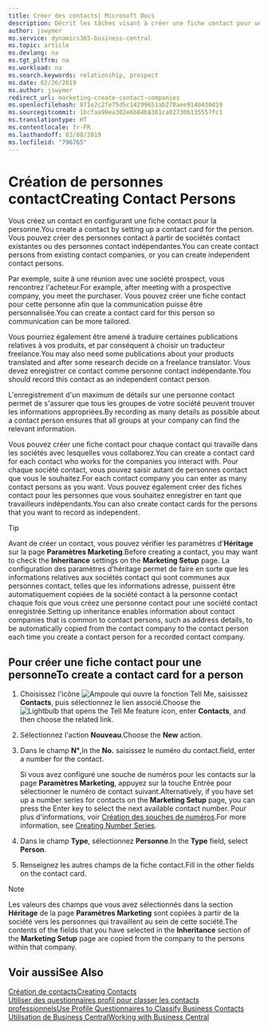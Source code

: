 ```yaml
---
title: Créer des contacts| Microsoft Docs
description: Décrit les tâches visant à créer une fiche contact pour une personne, par exemple, un prospect ou un fournisseur, afin de définir les relations et personnaliser la communication.
author: jswymer
ms.service: dynamics365-business-central
ms.topic: article
ms.devlang: na
ms.tgt_pltfrm: na
ms.workload: na
ms.search.keywords: relationship, prospect
ms.date: 02/26/2019
ms.author: jswymer
redirect_url: marketing-create-contact-companies
ms.openlocfilehash: 871e2c2fe75d5c14299651ab278aee9140430d19
ms.sourcegitcommit: 1bcfaa99ea302e6b84b8361ca02730b135557fc1
ms.translationtype: HT
ms.contentlocale: fr-FR
ms.lasthandoff: 03/08/2019
ms.locfileid: "796765"
---
```

# <a name="creating-contact-persons"></a><span data-ttu-id="60639-103">Création de personnes contact</span><span class="sxs-lookup"><span data-stu-id="60639-103">Creating Contact Persons</span></span>
<span data-ttu-id="60639-104">Vous créez un contact en configurant une fiche contact pour la personne.</span><span class="sxs-lookup"><span data-stu-id="60639-104">You create a contact by setting up a contact card for the person.</span></span> <span data-ttu-id="60639-105">Vous pouvez créer des personnes contact à partir de sociétés contact existantes ou des personnes contact indépendantes.</span><span class="sxs-lookup"><span data-stu-id="60639-105">You can create contact persons from existing contact companies, or you can create independent contact persons.</span></span>

<span data-ttu-id="60639-106">Par exemple, suite à une réunion avec une société prospect, vous rencontrez l'acheteur.</span><span class="sxs-lookup"><span data-stu-id="60639-106">For example, after meeting with a prospective company, you meet the purchaser.</span></span> <span data-ttu-id="60639-107">Vous pouvez créer une fiche contact pour cette personne afin que la communication puisse être personnalisée.</span><span class="sxs-lookup"><span data-stu-id="60639-107">You can create a contact card for this person so communication can be more tailored.</span></span>

<span data-ttu-id="60639-108">Vous pourriez également être amené à traduire certaines publications relatives à vos produits, et par conséquent à choisir un traducteur freelance.</span><span class="sxs-lookup"><span data-stu-id="60639-108">You may also need some publications about your products translated and after some research decide on a freelance translator.</span></span> <span data-ttu-id="60639-109">Vous devez enregistrer ce contact comme personne contact indépendante.</span><span class="sxs-lookup"><span data-stu-id="60639-109">You should record this contact as an independent contact person.</span></span>

<span data-ttu-id="60639-110">L'enregistrement d'un maximum de détails sur une personne contact permet de s'assurer que tous les groupes de votre société peuvent trouver les informations appropriées.</span><span class="sxs-lookup"><span data-stu-id="60639-110">By recording as many details as possible about a contact person ensures that all groups at your company can find the relevant information.</span></span>

<span data-ttu-id="60639-111">Vous pouvez créer une fiche contact pour chaque contact qui travaille dans les sociétés avec lesquelles vous collaborez.</span><span class="sxs-lookup"><span data-stu-id="60639-111">You can create a contact card for each contact who works for the companies you interact with.</span></span> <span data-ttu-id="60639-112">Pour chaque société contact, vous pouvez saisir autant de personnes contact que vous le souhaitez.</span><span class="sxs-lookup"><span data-stu-id="60639-112">For each contact company you can enter as many contact persons as you want.</span></span> <span data-ttu-id="60639-113">Vous pouvez également créer des fiches contact pour les personnes que vous souhaitez enregistrer en tant que travailleurs indépendants.</span><span class="sxs-lookup"><span data-stu-id="60639-113">You can also create contact cards for the persons that you want to record as independent.</span></span>

> [!TIP]  
>   <span data-ttu-id="60639-114">Avant de créer un contact, vous pouvez vérifier les paramètres d'**Héritage** sur la page **Paramètres Marketing**.</span><span class="sxs-lookup"><span data-stu-id="60639-114">Before creating a contact, you may want to check the **Inheritance** settings on the **Marketing Setup** page.</span></span> <span data-ttu-id="60639-115">La configuration des paramètres d'héritage permet de faire en sorte que les informations relatives aux sociétés contact qui sont communes aux personnes contact, telles que les informations adresse, puissent être automatiquement copiées de la société contact à la personne contact chaque fois que vous créez une personne contact pour une société contact enregistrée.</span><span class="sxs-lookup"><span data-stu-id="60639-115">Setting up inheritance enables information about contact companies that is common to contact persons, such as address details, to be automatically copied from the contact company to the contact person each time you create a contact person for a recorded contact company.</span></span>

## <a name="to-create-a-contact-card-for-a-person"></a><span data-ttu-id="60639-116">Pour créer une fiche contact pour une personne</span><span class="sxs-lookup"><span data-stu-id="60639-116">To create a contact card for a person</span></span>
1. <span data-ttu-id="60639-117">Choisissez l'icône ![Ampoule qui ouvre la fonction Tell Me](media/ui-search/search_small.png "Dites-moi ce que vous voulez faire"), saisissez **Contacts**, puis sélectionnez le lien associé.</span><span class="sxs-lookup"><span data-stu-id="60639-117">Choose the ![Lightbulb that opens the Tell Me feature](media/ui-search/search_small.png "Tell me what you want to do") icon, enter **Contacts**, and then choose the related link.</span></span>
2. <span data-ttu-id="60639-118">Sélectionnez l'action **Nouveau**.</span><span class="sxs-lookup"><span data-stu-id="60639-118">Choose the **New** action.</span></span>
3. <span data-ttu-id="60639-119">Dans le champ **N°**,</span><span class="sxs-lookup"><span data-stu-id="60639-119">In the **No.**</span></span> <span data-ttu-id="60639-120">saisissez le numéro du contact.</span><span class="sxs-lookup"><span data-stu-id="60639-120">field, enter a number for the contact.</span></span>

    <span data-ttu-id="60639-121">Si vous avez configuré une souche de numéros pour les contacts sur la page **Paramètres Marketing**, appuyez sur la touche Entrée pour sélectionner le numéro de contact suivant.</span><span class="sxs-lookup"><span data-stu-id="60639-121">Alternatively, if you have set up a number series for contacts on the **Marketing Setup** page, you can press the Enter key to select the next available contact number.</span></span> <span data-ttu-id="60639-122">Pour plus d'informations, voir [Création des souches de numéros](ui-create-number-series.md).</span><span class="sxs-lookup"><span data-stu-id="60639-122">For more information, see [Creating Number Series](ui-create-number-series.md).</span></span>
4. <span data-ttu-id="60639-123">Dans le champ **Type**, sélectionnez **Personne**.</span><span class="sxs-lookup"><span data-stu-id="60639-123">In the **Type** field, select **Person**.</span></span>
5. <span data-ttu-id="60639-124">Renseignez les autres champs de la fiche contact.</span><span class="sxs-lookup"><span data-stu-id="60639-124">Fill in the other fields on the contact card.</span></span>

> [!NOTE]  
>   <span data-ttu-id="60639-125">Les valeurs des champs que vous avez sélectionnés dans la section **Héritage** de la page **Paramètres Marketing** sont copiées à partir de la société vers les personnes qui travaillent au sein de cette société.</span><span class="sxs-lookup"><span data-stu-id="60639-125">The contents of the fields that you have selected in the **Inheritance** section of the **Marketing Setup** page are copied from the company to the persons within that company.</span></span>

## <a name="see-also"></a><span data-ttu-id="60639-126">Voir aussi</span><span class="sxs-lookup"><span data-stu-id="60639-126">See Also</span></span>
[<span data-ttu-id="60639-127">Création de contacts</span><span class="sxs-lookup"><span data-stu-id="60639-127">Creating Contacts</span></span>](marketing-create-contact-companies.md)  
[<span data-ttu-id="60639-128">Utiliser des questionnaires profil pour classer les contacts professionnels</span><span class="sxs-lookup"><span data-stu-id="60639-128">Use Profile Questionnaires to Classify Business Contacts</span></span>](marketing-create-contact-profile-questionnaire.md)  
[<span data-ttu-id="60639-129">Utilisation de Business Central</span><span class="sxs-lookup"><span data-stu-id="60639-129">Working with Business Central</span></span>](ui-work-product.md)

